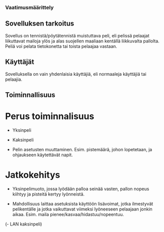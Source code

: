 ### Vaatimusmäärittely

## Sovelluksen tarkoitus

Sovellus on tennistä/pöytätennistä muistuttava peli, eli pelissä pelaajat liikuttavat mailoja ylös ja alas suojellen maaliaan kentällä liikkuvalta pallolta. Peliä voi pelata tietokonetta tai toista pelaajaa vastaan.

## Käyttäjät

Sovelluksella on vain yhdenlaisia käyttäjiä, eli normaaleja käyttäjiä tai pelaajia.

## Toiminnallisuus

# Perus toiminnalisuus

- Yksinpeli

- Kaksinpeli

- Pelin asetusten muuttaminen. Esim. pistemäärä, johon lopetetaan, ja ohjaukseen käytettävät napit.

# Jatkokehitys

- Yksinpelimuoto, jossa lyödään palloa seinää vasten, pallon nopeus kiihtyy ja pisteitä kertyy lyönneistä.

- Mahdollisuus laittaa asetuksista käyttöön lisävoimat, jotka ilmestyvät pelikentälle ja jotka vaikuttavat viimeksi lyöneeseen pelaajaan jonkin aikaa. Esim. maila pienee/kasvaa/hidastuu/nopeentuu.

(- LAN kaksinpeli)